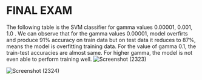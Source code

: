 # FINAL EXAM

The following table is the SVM classifier for gamma values 0.00001, 0.001, 1.0 .
We can observe that for the gamma values 0.00001, model overfirts and produce 91% accuracy on train data but on test data it reduces to 87%, means the model is overfitting training data.
For the value of gamma 0.1, the train-test accuracies are almost same.
For higher gamma, the model is not even able to perform training well.
![Screenshot (2323)](https://user-images.githubusercontent.com/39644383/143685230-e0319683-2455-433e-9dbb-49ccb5971007.png)

![Screenshot (2324)](https://user-images.githubusercontent.com/39644383/143685238-f4f4eda8-1c7e-4ec9-87d9-9b2689841116.png)
